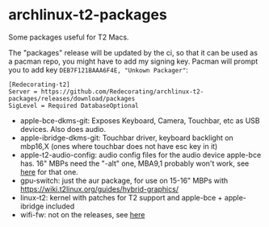 # archlinux-t2-packages

Some packages useful for T2 Macs.

The "packages" release will be updated by the ci, so that it can be used as a pacman repo, you might have to add my signing key. Pacman will prompt you to add key `DEB7F121BAAA6F4E, "Unkown Packager"`:
```
[Redecorating-t2]
Server = https://github.com/Redecorating/archlinux-t2-packages/releases/download/packages
SigLevel = Required DatabaseOptional
```

- apple-bce-dkms-git: Exposes Keyboard, Camera, Touchbar, etc as USB devices. Also does audio.
- apple-ibridge-dkms-git: Touchbar driver, keyboard backlight on mbp16,X (ones where touchbar does not have esc key in it)
- apple-t2-audio-config: audio config files for the audio device apple-bce has. 16" MBPs need the "-alt" one, MBA9,1 probably won't work, see [here](https://wiki.t2linux.org/guides/audio-config/) for that one.
- gpu-switch: just the aur package, for use on 15-16" MBPs with https://wiki.t2linux.org/guides/hybrid-graphics/
- linux-t2: kernel with patches for T2 support and apple-bce + apple-ibridge included
- wifi-fw: not on the releases, see [here](./wifi-fw/README.md)
